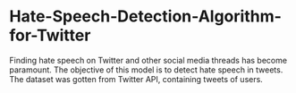 # Hate-Speech-Detection-Algorithm-for-Twitter
Finding hate speech on Twitter and other social media threads has become paramount. The objective of this model is to detect hate speech in tweets. The dataset was gotten from Twitter API, containing tweets of users.
